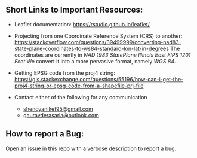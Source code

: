 ## Short Links to Important Resources:
* Leaflet documentation: https://rstudio.github.io/leaflet/

* Projecting from one Coordinate Reference System (CRS) to another: https://stackoverflow.com/questions/39499999/converting-nad83-state-plane-coordinates-to-ws84-standard-lon-lat-in-degrees
  The coordinates are currently in *NAD 1983 StatePlane Illinois East FIPS 1201 Feet* We convert it into a more pervasive format, namely *WGS 84*. 

* Getting EPSG code from the proj4 string: https://gis.stackexchange.com/questions/55196/how-can-i-get-the-proj4-string-or-epsg-code-from-a-shapefile-prj-file

* Contact either of the following for any communication
  * shenoyaniket95@gmail.com
  * gauravderasaria@outlook.com


## How to report a Bug:
Open an issue in this repo with a verbose description to report a bug.

